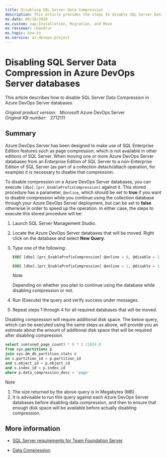 ```yaml
---
title: Disabling SQL Server Data Compression
description: This article provides the steps to disable SQL Server Data Compression in Azure DevOps Server databases.
ms.date: 08/18/2020
ms.custom: sap:Installation, Migration, and Move
ms.reviewer: chandrur
ms.topic: how-to
ms.service: az-devops-project
---
```

# Disabling SQL Server Data Compression in Azure DevOps Server databases

This article describes how to disable SQL Server Data Compression in Azure DevOps Server databases.

_Original product version:_ &nbsp; Microsoft Azure DevOps Server  
_Original KB number:_ &nbsp; 2712111

## Summary

Azure DevOps Server has been designed to make use of SQL Enterprise Edition features such as page compression, which is not available in other editions of SQL Server. When moving one or more Azure DevOps Server databases from an Enterprise Edition of SQL Server to a non-Enterprise Edition of SQL Server (as part of a collection detach/attach operation, for example) it is necessary to disable that compression.

To disable compression on a Azure DevOps Server databases, you can execute `[dbo].[prc_EnablePrefixCompression]` against it. This stored procedure has a parameter, `@online`, which should be set to **true** if you want to disable compression while you continue using the collection database through your Azure DevOps Server deployment, but can be set to **false** otherwise in order to speed up the operation. In either case, the steps to execute this stored procedure will be:

1. Launch SQL Server Management Studio.

2. Locate the Azure DevOps Server databases that will be moved. Right click on the database and select **New Query**.

3. Type one of the following:

   ```sql
   EXEC [dbo].[prc_EnablePrefixCompression] @online = 0, @disable = 1

   EXEC [dbo].[prc_EnablePrefixCompression] @online = 1, @disable = 1
   ```

    > [!NOTE]
    > Depending on whether you plan to continue using the database while disabling compression or not.
  
4. Run (Execute) the query and verify success under messages.

5. Repeat steps 1 through 4 for all required databases that will be moved.

Disabling compression will require additional disk space. The below query, which can be executed using the same steps as above, will provide you an estimate about the amount of additional disk space that will be required after disabling compression.

```sql
select sum(used_page_count) * 8 * 2 /1024.0
from sys.partitions p
join sys.dm_db_partition_stats s
on s.partition_id = p.partition_id
and s.object_id = p.object_id
and s.index_id = p.index_id
where p.data_compression_desc = 'page'
```

> [!NOTE]
>
> 1. The size returned by the above query is in Megabytes (MB).
> 2. It is advisable to run this query against each Azure DevOps Server databases before disabling data compression, and then to ensure that enough disk space will be available before actually disabling compression.

## More information

- [SQL Server requirements for Team Foundation Server](/previous-versions/visualstudio/visual-studio-2013/dd631889(v=vs.120)).

- [Data Compression](/sql/relational-databases/data-compression/data-compression)
